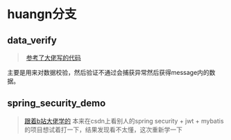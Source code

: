 

# huangn分支

## data_verify 

> ​	[参考了大佬写的代码]("https://github.com/Snailclimb/springboot-guide/blob/master/docs/advanced/spring-bean-validation.md")	

主要是用来对数据校验，然后验证不通过会捕获异常然后获得message内的数据。

## spring_security_demo
> [跟着b站大佬学的]("https://www.bilibili.com/video/BV1Cz4y1k7rd?p=8")
本来在csdn上看别人的spring security + jwt + mybatis 的项目想试着打一下，结果发现看不太懂，这次重新学一下
